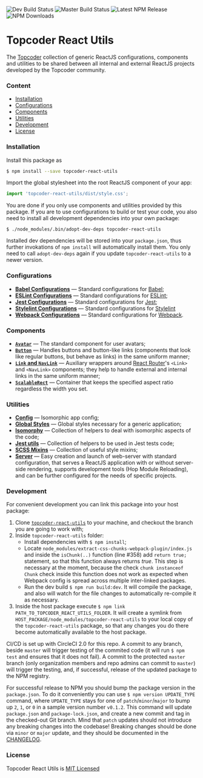 ![Dev Build Status](https://img.shields.io/circleci/project/github/topcoder-platform/topcoder-react-utils/develop.svg?label=develop)
![Master Build Status](https://img.shields.io/circleci/project/github/topcoder-platform/topcoder-react-utils/master.svg?label=master)
![Latest NPM Release](https://img.shields.io/npm/v/topcoder-react-utils.svg)
![NPM Downloads](https://img.shields.io/npm/dm/topcoder-react-utils.svg)

# Topcoder React Utils
The [Topcoder](https://www.topcoder.com) collection of generic ReactJS
configurations, components and utilities to be shared between all internal and
external ReactJS projects developed by the Topcoder community.

### Content
- [Installation](#installation)
- [Configurations](#configurations)
- [Components](#components)
- [Utilities](#utilities)
- [Development](#development)
- [License](#license)

### <a name="installation">Installation</a>
Install this package as
```bash
$ npm install --save topcoder-react-utils
```
Import the global stylesheet into the root ReactJS component of your app:
```js
import 'topcoder-react-utils/dist/style.css';
```

You are done if you only use components and utilities provided by this
package. If you are to use configurations to build or test your code, you
also need to install all development dependencies into your own package:
```
$ ./node_modules/.bin/adopt-dev-deps topcoder-react-utils
```

Installed dev dependencies will be stored into your `package.json`, thus
further invokations of `npm install` will automatically install them. You
only need to call `adopt-dev-deps` again if you update
`topcoder-react-utils` to a newer version.

### <a name="configurations">Configurations</a>
- [**Babel Configurations**](docs/babel-config.md) &mdash; Standard
  configurations for [Babel](https://babeljs.io/);
- [**ESLint Configurations**](docs/eslint-config.md) &mdash; Standard
  configurations for [ESLint](https://eslint.org/);
- [**Jest Configurations**](docs/jest-config.md) &mdash; Standard configurations
  for [Jest](https://facebook.github.io/jest/);
- [**Stylelint Configurations**](docs/stylelint-config.md) &mdash; Standard
  configurations for [Stylelint](https://stylelint.io)
- [**Webpack Configurations**](docs/webpack-config.md) &mdash; Standard
  configurations for [Webpack](https://webpack.js.org/).

### <a name="components">Components</a>
- [**`Avatar`**](docs/avatar.md) &mdash; The standard component for user avatars;
- [**`Button`**](docs/button.md) &mdash; Handles buttons and button-like links
  (components that look like regular buttons, but behave as links) in the same
  uniform manner;
- [**`Link` and `NavLink`**](docs/link-and-navlink.md) &mdash; Auxiliary wrappers
  around [React Router](https://github.com/ReactTraining/react-router)'s `<Link>`
  and `<NavLink>` components; they help to handle external and internal links in
  the same uniform manner;
- [**`ScalableRect`**](docs/scalable-rect.md) &mdash; Container that keeps
  the specified aspect ratio regardless the width you set.

### <a name="utilities">Utilities</a>
- [**Config**](docs/config.md) &mdash; Isomorphic app config;
- [**Global Styles**](docs/global-styles.md) &mdash; Global styles necessary for
  a generic application;
- [**Isomorphy**](docs/isomorphy-utils.md) &mdash; Collection of helpers to deal
  with isomorphic aspects of the code;
- [**Jest utils**](docs/jest-utils.md) &mdash; Collection of helpers to be used
  in Jest tests code;
- [**SCSS Mixins**](docs/scss-mixins.md) &mdash; Collection of useful style
  mixins;
- [**Server**](docs/server.md) &mdash; Easy creation and launch of web-server
  with standard configuration, that serves a ReactJS application with or without
  server-side rendering, supports development tools (Hop Module Reloading), and
  can be further configured for the needs of specific projects.

### <a name="development">Development</a>
For convenient development you can link this package into your host package:
1.  Clone [`topcoder-react-utils`](https://github.com/topcoder-platform/topcoder-react-utils)
    to your machine, and checkout the branch you are going to work with;
2.  Inside `topcoder-react-utils` folder:
    - Install dependencies with `$ npm install`;
    - Locate `node_modules/extract-css-chunks-webpack-plugin/index.js` and
      inside the `isChunk(..)` function (line #358) add `return true;` statement,
      so that this function always returns *true*. This step is necessary at
      the moment, because the check `chunk instanceof Chunk` check inside this
      function does not work as expected when Webpack config is spread across
      multiple inter-linked packages.
    - Run the dev build `$ npm run build:dev`. It will compile the package, and
      also will watch for the file changes to automatically re-compile it as
      necessary.
3.  Inside the host package execute
    `$ npm link PATH_TO_TOPCODER_REACT_UTILS_FOLDER`. It will create a symlink
    from `HOST_PACKAGE/node_modules/topcoder-react-utils` to your local copy of
    the `topcoder-react-utils` package, so that any changes you do there become
    automatically available to the host package.

CI/CD is set up with CircleCI 2.0 for this repo. A commit to any branch, beside
`master` will trigger testing of the commited code (it will run `$ npm test` and
ensures that it does not fail). A commit to the protected `master` branch (only
organization members and repo admins can commit to `master`) will trigger the
testing, and, if successful, release of the updated package to the NPM registry.

For successful release to NPM you should bump the package version in the
`package.json`. To do it conveniently you can use `$ npm version UPDATE_TYPE`
command, where `UPDATE_TYPE` stays for one of `patch`/`minor`/`major` to bump up
`2`, `1`, or `0` in a sample version number `v0.1.2`. This command will update
`package.json` and `package-lock.json`, and create a new commit and tag in the
checked-out Git branch. Mind that `patch` updates should not introduce
any breaking changes into the codebase! Breaking changes should be done via
`minor` or `major` update, and they should be documented in
the [CHANGELOG](CHANGELOG.md).

### <a name="license">License</a>
Topcoder React Utils is [MIT Licensed](LICENSE.md)
